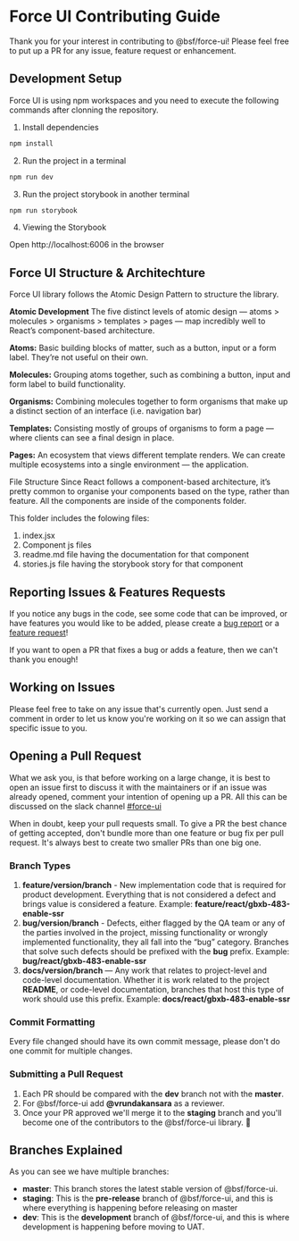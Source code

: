# Force UI Contributing Guide

Thank you for your interest in contributing to @bsf/force-ui! Please feel free to put up a PR for any issue, feature request or enhancement.

## Development Setup

Force UI is using npm workspaces and you need to execute the following commands after clonning the repository.

1. Install dependencies

```bash
npm install
```

2. Run the project in a terminal

```bash
npm run dev
```

3. Run the project storybook in another terminal

```bash
npm run storybook
```

4. Viewing the Storybook

Open http://localhost:6006 in the browser

## Force UI Structure & Architechture

Force UI library follows the Atomic Design Pattern to structure the library.

**Atomic Development**
The five distinct levels of atomic design — atoms > molecules > organisms > templates > pages — map incredibly well to React’s component-based architecture.

**Atoms:**
Basic building blocks of matter, such as a button, input or a form label. They’re not useful on their own.

**Molecules:**
Grouping atoms together, such as combining a button, input and form label to build functionality.

**Organisms:**
Combining molecules together to form organisms that make up a distinct section of an interface (i.e. navigation bar)

**Templates:**
Consisting mostly of groups of organisms to form a page — where clients can see a final design in place.

**Pages:**
An ecosystem that views different template renders. We can create multiple ecosystems into a single environment — the application.


File Structure
Since React follows a component-based architecture, it’s pretty common to organise your components based on the type, rather than feature. All the components are inside of the components folder.

This folder includes the folowing files:
1. index.jsx
2. Component js files
3. readme.md file having the documentation for that component
4. stories.js file having the storybook story for that component

## Reporting Issues & Features Requests

If you notice any bugs in the code, see some code that can be improved, or have features you would like to be added, please create a [bug report](https://github.com/brainstormforce/force-ui/issues/new) or a [feature request](https://github.com/brainstormforce/force-ui/issues/new)!

If you want to open a PR that fixes a bug or adds a feature, then we can't thank you enough!

## Working on Issues

Please feel free to take on any issue that's currently open. Just send a comment in order to let us know you're working on it so we can assign that specific issue to you.

## Opening a Pull Request

What we ask you, is that before working on a large change, it is best to open an issue first to discuss it with the maintainers or if an issue was already opened, comment your intention of opening up a PR. All this can be discussed on the slack channel [#force-ui](https://brainstormforce.slack.com/archives/C0783G47NGK)

When in doubt, keep your pull requests small. To give a PR the best chance of getting accepted, don't bundle more than one feature or bug fix per pull request. It's always best to create two smaller PRs than one big one.

### Branch Types

1. **feature/version/branch** - New implementation code that is required for product development. Everything that is not considered a defect and brings value is considered a feature. Example: **feature/react/gbxb-483-enable-ssr**
2. **bug/version/branch** - Defects, either flagged by the QA team or any of the parties involved in the project, missing functionality or wrongly implemented functionality, they all fall into the “bug” category. Branches that solve such defects should be prefixed with the **bug** prefix. Example: **bug/react/gbxb-483-enable-ssr**
3. **docs/version/branch** — Any work that relates to project-level and code-level documentation. Whether it is work related to the project **README**, or code-level documentation, branches that host this type of work should use this prefix. Example: **docs/react/gbxb-483-enable-ssr**

### Commit Formatting

Every file changed should have its own commit message, please don't do one commit for multiple changes.

### Submitting a Pull Request

1. Each PR should be compared with the **dev** branch not with the **master**.
2. For @bsf/force-ui add **@vrundakansara** as a reviewer.
4. Once your PR approved we'll merge it to the **staging** branch and you'll become one of the contributors to the @bsf/force-ui library. 🥳

## Branches Explained

As you can see we have multiple branches:

- **master**: This branch stores the latest stable version of @bsf/force-ui.
- **staging**: This is the **pre-release** branch of @bsf/force-ui, and this is where everything is happening before releasing on master
- **dev**: This is the **development** branch of @bsf/force-ui, and this is where development is happening before moving to UAT.